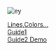  ![ey](https://i.stack.imgur.com/QpFsh.png)   




[Lines,Colors...](http://gnuplot.sourceforge.net/docs_4.2/node62.html)   
[Guide1](https://alvinalexander.com/technology/gnuplot-charts-graphs-examples/)   
[Guide2 Demo](http://gnuplot.sourceforge.net/demo/)   
